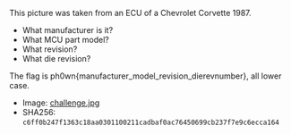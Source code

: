 This picture was taken from an ECU of a Chevrolet Corvette 1987.

- What manufacturer is it? 
- What MCU part model?
- What revision?
- What die revision?

The flag is ph0wn{manufacturer_model_revision_dierevnumber}, all lower case.

- Image: [challenge.jpg](http://chal.ph0wn.org:9000/challenge.jpg)
- SHA256: `c6ff0b247f1363c18aa0301100211cadbaf0ac76450699cb237f7e9c6ecca164`
